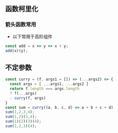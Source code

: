 ## 函数柯里化

### 箭头函数常用
* 以下常用于高阶组件
```javascript
const add = x => y => x + y;
add(x)(y);
```
## 不定参数
```javascript
const curry = (f, args1 = []) => (...args2) => {
  const args = [ ...args1, ...args2 ]
  return f.length === args.length
  ? f(...args)
  : curry(f, args)
}
const sum = curry((a, b, c, d) => a + b + c + d)
sum(1,2,3,4);
sum(1,2)(3,4);
sum(1)(2)(3)(4);
sum(1,2,3)(4);
```